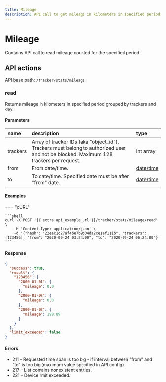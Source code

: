 ```yaml
---
title: Mileage
description: API call to get mileage in kilometers in specified period grouped by trackers and day.
---
```


# Mileage

Contains API call to read mileage counted for the specified period.


## API actions

API base path: `/tracker/stats/mileage`.

### read

Returns mileage in kilometers in specified period grouped by trackers and day.

#### Parameters

| name     | description                                                                                         | type                                                         |
|:---------|:----------------------------------------------------------------------------------------------------|:-------------------------------------------------------------|
| trackers | Array of tracker IDs (aka "object_id"). Trackers must belong to authorized user and not be blocked. Maximum 128 trackers per request. | int array                               |
| from     | From date/time.                                                                                     | [date/time](../../../../getting-started/introduction.md#datetime-formats) |
| to       | To date/time. Specified date must be after "from" date.                                             | [date/time](../../../../getting-started/introduction.md#datetime-formats) |

#### Examples

=== "cURL"

    ```shell
    curl -X POST '{{ extra.api_example_url }}/tracker/stats/mileage/read' \
        -H 'Content-Type: application/json' \
        -d '{"hash": "22eac1c27af4be7b9d04da2ce1af111b", "trackers": [123456], "from": "2020-09-24 03:24:00", "to": "2020-09-24 06:24:00"}'
    ```

#### Response

```json
{
  "success": true,
  "result": {
    "123456": {
      "2000-01-01": {
        "mileage": 0.0
      },
      "2000-01-02": {
        "mileage": 0.0
      },
      "2000-01-03": {
        "mileage": 199.09
      }
    }
  },
  "limit_exceeded": false
}
```

#### Errors

* 211 – Requested time span is too big - if interval between "from" and "to" is too big (maximum value specified in API config).
* 217 – List contains nonexistent entities.
* 221 – Device limit exceeded.
